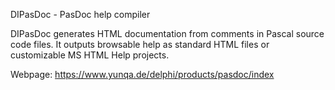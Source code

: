 DIPasDoc - PasDoc help compiler

DIPasDoc generates HTML documentation from comments in Pascal source code files. It outputs browsable help as standard HTML files or customizable MS HTML Help projects.

Webpage: <https://www.yunqa.de/delphi/products/pasdoc/index>

